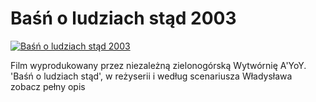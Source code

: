 Baśń o ludziach stąd 2003 
=============
[![Baśń o ludziach stąd 2003 ](http://vidos.pl/images/player.gif)](http://vidos.pl/basn-o-ludziach-stad-2003)

 Film wyprodukowany przez niezależną zielonogórską Wytwórnię A'YoY. 'Baśń o ludziach stąd', w reżyserii i według scenariusza Władysława zobacz pełny opis
